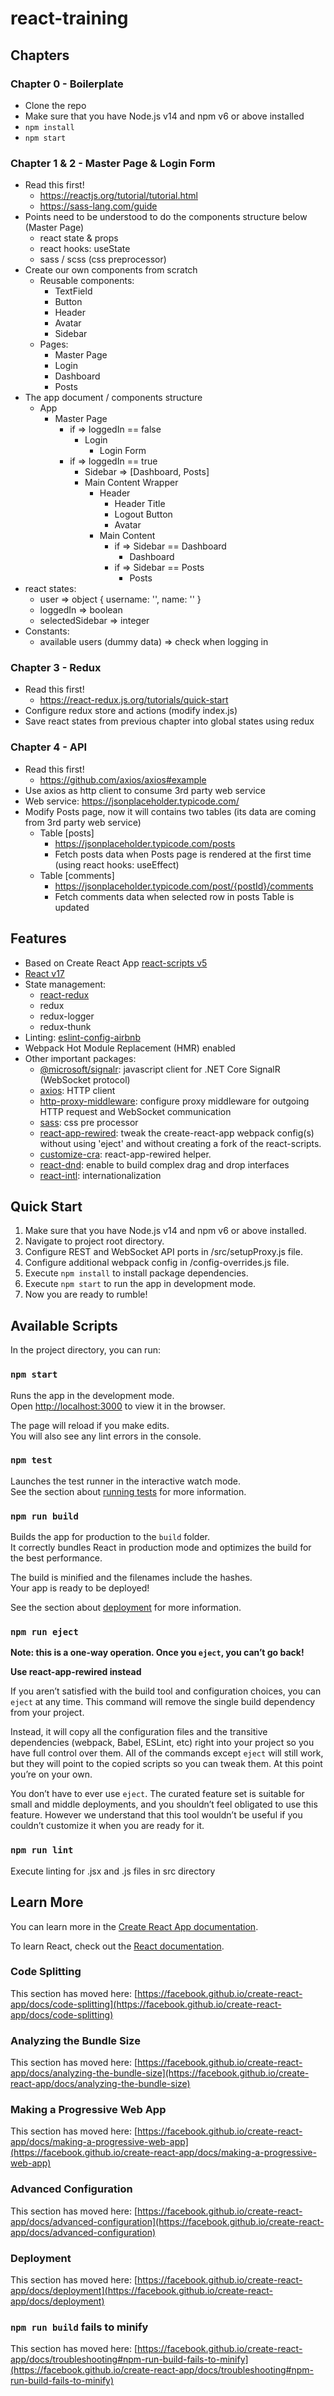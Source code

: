 # react-training


## Chapters

### Chapter 0 - Boilerplate
- Clone the repo
- Make sure that you have Node.js v14 and npm v6 or above installed
- `npm install`
- `npm start`

### Chapter 1 & 2 - Master Page & Login Form
- Read this first!
  - https://reactjs.org/tutorial/tutorial.html
  - https://sass-lang.com/guide
- Points need to be understood to do the components structure below (Master Page)
  - react state & props
  - react hooks: useState
  - sass / scss (css preprocessor)
- Create our own components from scratch
  - Reusable components:
    - TextField
    - Button
    - Header
    - Avatar
    - Sidebar
  - Pages:
    - Master Page
    - Login
    - Dashboard
    - Posts
- The app document / components structure
  - App
    - Master Page
      - if => loggedIn == false
        - Login
          - Login Form
      - if => loggedIn == true
        - Sidebar => [Dashboard, Posts]
        - Main Content Wrapper
          - Header
            - Header Title
            - Logout Button
            - Avatar
          - Main Content
            - if => Sidebar == Dashboard
              - Dashboard
            - if => Sidebar == Posts
              - Posts
- react states:
  - user => object { username: '', name: '' }
  - loggedIn => boolean
  - selectedSidebar => integer
- Constants:
  - available users (dummy data) => check when logging in

### Chapter 3 - Redux
- Read this first!
  - https://react-redux.js.org/tutorials/quick-start
- Configure redux store and actions (modify index.js)
- Save react states from previous chapter into global states using redux

### Chapter 4 - API
- Read this first!
  - https://github.com/axios/axios#example
- Use axios as http client to consume 3rd party web service
- Web service: https://jsonplaceholder.typicode.com/
- Modify Posts page, now it will contains two tables (its data are coming from 3rd party web service)
  - Table [posts]
    - https://jsonplaceholder.typicode.com/posts
    - Fetch posts data when Posts page is rendered at the first time (using react hooks: useEffect)
  - Table [comments]
    - https://jsonplaceholder.typicode.com/post/{postId}/comments
    - Fetch comments data when selected row in posts Table is updated


## Features

- Based on Create React App [react-scripts v5](https://www.npmjs.com/package/react-scripts)
- [React v17](https://reactjs.org/)
- State management:
  - [react-redux](https://react-redux.js.org/)
  - redux
  - redux-logger
  - redux-thunk
- Linting: [eslint-config-airbnb](https://www.npmjs.com/package/eslint-config-airbnb)
- Webpack Hot Module Replacement (HMR) enabled
- Other important packages:
  - [@microsoft/signalr](https://www.npmjs.com/package/@microsoft/signalr): javascript client for .NET Core SignalR (WebSocket protocol)
  - [axios](https://www.npmjs.com/package/axios): HTTP client
  - [http-proxy-middleware](https://www.npmjs.com/package/http-proxy-middleware): configure proxy middleware for outgoing HTTP request and WebSocket communication
  - [sass](https://www.npmjs.com/package/sass): css pre processor
  - [react-app-rewired](https://www.npmjs.com/package/react-app-rewired): tweak the create-react-app webpack config(s) without using 'eject' and without creating a fork of the react-scripts.
  - [customize-cra](https://www.npmjs.com/package/customize-cra): react-app-rewired helper.
  - [react-dnd](https://www.npmjs.com/package/react-dnd): enable to build complex drag and drop interfaces
  - [react-intl](https://www.npmjs.com/package/react-intl): internationalization


## Quick Start

1. Make sure that you have Node.js v14 and npm v6 or above installed.
2. Navigate to project root directory.
3. Configure REST and WebSocket API ports in /src/setupProxy.js file.
4. Configure additional webpack config in /config-overrides.js file.
5. Execute `npm install` to install package dependencies.
6. Execute `npm start` to run the app in development mode.
7. Now you are ready to rumble!


## Available Scripts

In the project directory, you can run:

### `npm start`

Runs the app in the development mode.\
Open [http://localhost:3000](http://localhost:3000) to view it in the browser.

The page will reload if you make edits.\
You will also see any lint errors in the console.

### `npm test`

Launches the test runner in the interactive watch mode.\
See the section about [running tests](https://facebook.github.io/create-react-app/docs/running-tests) for more information.

### `npm run build`

Builds the app for production to the `build` folder.\
It correctly bundles React in production mode and optimizes the build for the best performance.

The build is minified and the filenames include the hashes.\
Your app is ready to be deployed!

See the section about [deployment](https://facebook.github.io/create-react-app/docs/deployment) for more information.

### `npm run eject`

**Note: this is a one-way operation. Once you `eject`, you can’t go back!**

**Use react-app-rewired instead**

If you aren’t satisfied with the build tool and configuration choices, you can `eject` at any time. This command will remove the single build dependency from your project.

Instead, it will copy all the configuration files and the transitive dependencies (webpack, Babel, ESLint, etc) right into your project so you have full control over them. All of the commands except `eject` will still work, but they will point to the copied scripts so you can tweak them. At this point you’re on your own.

You don’t have to ever use `eject`. The curated feature set is suitable for small and middle deployments, and you shouldn’t feel obligated to use this feature. However we understand that this tool wouldn’t be useful if you couldn’t customize it when you are ready for it.

### `npm run lint`

Execute linting for .jsx and .js files in src directory


## Learn More

You can learn more in the [Create React App documentation](https://facebook.github.io/create-react-app/docs/getting-started).

To learn React, check out the [React documentation](https://reactjs.org/).

### Code Splitting

This section has moved here: [https://facebook.github.io/create-react-app/docs/code-splitting](https://facebook.github.io/create-react-app/docs/code-splitting)

### Analyzing the Bundle Size

This section has moved here: [https://facebook.github.io/create-react-app/docs/analyzing-the-bundle-size](https://facebook.github.io/create-react-app/docs/analyzing-the-bundle-size)

### Making a Progressive Web App

This section has moved here: [https://facebook.github.io/create-react-app/docs/making-a-progressive-web-app](https://facebook.github.io/create-react-app/docs/making-a-progressive-web-app)

### Advanced Configuration

This section has moved here: [https://facebook.github.io/create-react-app/docs/advanced-configuration](https://facebook.github.io/create-react-app/docs/advanced-configuration)

### Deployment

This section has moved here: [https://facebook.github.io/create-react-app/docs/deployment](https://facebook.github.io/create-react-app/docs/deployment)

### `npm run build` fails to minify

This section has moved here: [https://facebook.github.io/create-react-app/docs/troubleshooting#npm-run-build-fails-to-minify](https://facebook.github.io/create-react-app/docs/troubleshooting#npm-run-build-fails-to-minify)
